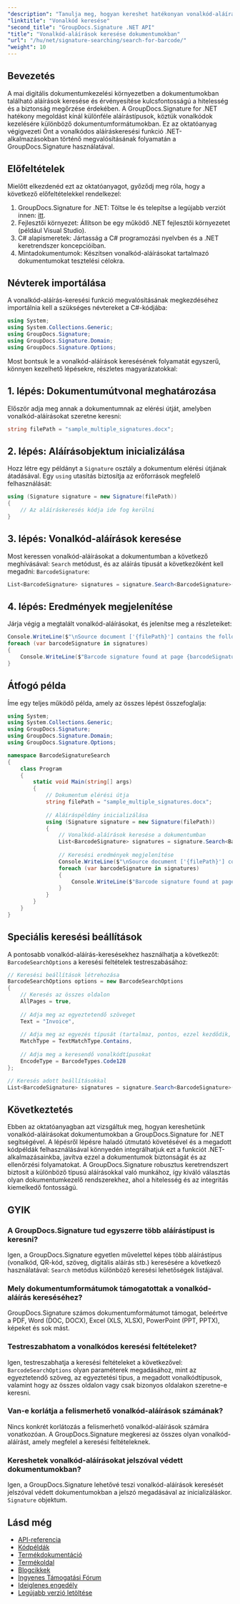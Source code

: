 ```yaml
---
"description": "Tanulja meg, hogyan kereshet hatékonyan vonalkód-aláírásokat dokumentumokban a GroupDocs.Signature for .NET segítségével átfogó, lépésről lépésre bemutató útmutatónk és kódpéldáink segítségével."
"linktitle": "Vonalkód keresése"
"second_title": "GroupDocs.Signature .NET API"
"title": "Vonalkód-aláírások keresése dokumentumokban"
"url": "/hu/net/signature-searching/search-for-barcode/"
"weight": 10
---
```


## Bevezetés

A mai digitális dokumentumkezelési környezetben a dokumentumokban található aláírások keresése és érvényesítése kulcsfontosságú a hitelesség és a biztonság megőrzése érdekében. A GroupDocs.Signature for .NET hatékony megoldást kínál különféle aláírástípusok, köztük vonalkódok kezelésére különböző dokumentumformátumokban. Ez az oktatóanyag végigvezeti Önt a vonalkódos aláíráskeresési funkció .NET-alkalmazásokban történő megvalósításának folyamatán a GroupDocs.Signature használatával.

## Előfeltételek

Mielőtt elkezdenéd ezt az oktatóanyagot, győződj meg róla, hogy a következő előfeltételekkel rendelkezel:

1. GroupDocs.Signature for .NET: Töltse le és telepítse a legújabb verziót innen: [itt](https://releases.groupdocs.com/signature/net/).
2. Fejlesztői környezet: Állítson be egy működő .NET fejlesztői környezetet (például Visual Studio).
3. C# alapismeretek: Jártasság a C# programozási nyelvben és a .NET keretrendszer koncepcióiban.
4. Mintadokumentumok: Készítsen vonalkód-aláírásokat tartalmazó dokumentumokat tesztelési célokra.

## Névterek importálása

A vonalkód-aláírás-keresési funkció megvalósításának megkezdéséhez importálnia kell a szükséges névtereket a C#-kódjába:

```csharp
using System;
using System.Collections.Generic;
using GroupDocs.Signature;
using GroupDocs.Signature.Domain;
using GroupDocs.Signature.Options;
```

Most bontsuk le a vonalkód-aláírások keresésének folyamatát egyszerű, könnyen kezelhető lépésekre, részletes magyarázatokkal:

## 1. lépés: Dokumentumútvonal meghatározása

Először adja meg annak a dokumentumnak az elérési útját, amelyben vonalkód-aláírásokat szeretne keresni:

```csharp
string filePath = "sample_multiple_signatures.docx";
```

## 2. lépés: Aláírásobjektum inicializálása

Hozz létre egy példányt a `Signature` osztály a dokumentum elérési útjának átadásával. Egy `using` utasítás biztosítja az erőforrások megfelelő felhasználását:

```csharp
using (Signature signature = new Signature(filePath))
{
    // Az aláíráskeresés kódja ide fog kerülni
}
```

## 3. lépés: Vonalkód-aláírások keresése

Most keressen vonalkód-aláírásokat a dokumentumban a következő meghívásával: `Search` metódust, és az aláírás típusát a következőként kell megadni: `BarcodeSignature`:

```csharp
List<BarcodeSignature> signatures = signature.Search<BarcodeSignature>(SignatureType.Barcode);
```

## 4. lépés: Eredmények megjelenítése

Járja végig a megtalált vonalkód-aláírásokat, és jelenítse meg a részleteiket:

```csharp
Console.WriteLine($"\nSource document ['{filePath}'] contains the following barcode signatures:");
foreach (var barcodeSignature in signatures)
{
    Console.WriteLine($"Barcode signature found at page {barcodeSignature.PageNumber} with type {barcodeSignature.EncodeType.TypeName} and text '{barcodeSignature.Text}'");
}
```

## Átfogó példa

Íme egy teljes működő példa, amely az összes lépést összefoglalja:

```csharp
using System;
using System.Collections.Generic;
using GroupDocs.Signature;
using GroupDocs.Signature.Domain;
using GroupDocs.Signature.Options;

namespace BarcodeSignatureSearch
{
    class Program
    {
        static void Main(string[] args)
        {
            // Dokumentum elérési útja
            string filePath = "sample_multiple_signatures.docx";
            
            // Aláíráspéldány inicializálása
            using (Signature signature = new Signature(filePath))
            {
                // Vonalkód-aláírások keresése a dokumentumban
                List<BarcodeSignature> signatures = signature.Search<BarcodeSignature>(SignatureType.Barcode);
                
                // Keresési eredmények megjelenítése
                Console.WriteLine($"\nSource document ['{filePath}'] contains the following barcode signatures:");
                foreach (var barcodeSignature in signatures)
                {
                    Console.WriteLine($"Barcode signature found at page {barcodeSignature.PageNumber} with type {barcodeSignature.EncodeType.TypeName} and text '{barcodeSignature.Text}'");
                }
            }
        }
    }
}
```

## Speciális keresési beállítások

A pontosabb vonalkód-aláírás-keresésekhez használhatja a következőt: `BarcodeSearchOptions` a keresési feltételek testreszabásához:

```csharp
// Keresési beállítások létrehozása
BarcodeSearchOptions options = new BarcodeSearchOptions
{
    // Keresés az összes oldalon
    AllPages = true,
    
    // Adja meg az egyeztetendő szöveget
    Text = "Invoice",
    
    // Adja meg az egyezés típusát (tartalmaz, pontos, ezzel kezdődik, ezzel végződik)
    MatchType = TextMatchType.Contains,
    
    // Adja meg a keresendő vonalkódtípusokat
    EncodeType = BarcodeTypes.Code128
};

// Keresés adott beállításokkal
List<BarcodeSignature> signatures = signature.Search<BarcodeSignature>(options);
```

## Következtetés

Ebben az oktatóanyagban azt vizsgáltuk meg, hogyan kereshetünk vonalkód-aláírásokat dokumentumokban a GroupDocs.Signature for .NET segítségével. A lépésről lépésre haladó útmutató követésével és a megadott kódpéldák felhasználásával könnyedén integrálhatjuk ezt a funkciót .NET-alkalmazásainkba, javítva ezzel a dokumentumok biztonságát és az ellenőrzési folyamatokat. A GroupDocs.Signature robusztus keretrendszert biztosít a különböző típusú aláírásokkal való munkához, így kiváló választás olyan dokumentumkezelő rendszerekhez, ahol a hitelesség és az integritás kiemelkedő fontosságú.

## GYIK

### A GroupDocs.Signature tud egyszerre több aláírástípust is keresni?

Igen, a GroupDocs.Signature egyetlen művelettel képes több aláírástípus (vonalkód, QR-kód, szöveg, digitális aláírás stb.) keresésére a következő használatával: `Search` metódus különböző keresési lehetőségek listájával.

### Mely dokumentumformátumok támogatottak a vonalkód-aláírás kereséséhez?

GroupDocs.Signature számos dokumentumformátumot támogat, beleértve a PDF, Word (DOC, DOCX), Excel (XLS, XLSX), PowerPoint (PPT, PPTX), képeket és sok mást.

### Testreszabhatom a vonalkódos keresési feltételeket?

Igen, testreszabhatja a keresési feltételeket a következővel: `BarcodeSearchOptions` olyan paraméterek megadásához, mint az egyeztetendő szöveg, az egyeztetési típus, a megadott vonalkódtípusok, valamint hogy az összes oldalon vagy csak bizonyos oldalakon szeretne-e keresni.

### Van-e korlátja a felismerhető vonalkód-aláírások számának?

Nincs konkrét korlátozás a felismerhető vonalkód-aláírások számára vonatkozóan. A GroupDocs.Signature megkeresi az összes olyan vonalkód-aláírást, amely megfelel a keresési feltételeknek.

### Kereshetek vonalkód-aláírásokat jelszóval védett dokumentumokban?

Igen, a GroupDocs.Signature lehetővé teszi vonalkód-aláírások keresését jelszóval védett dokumentumokban a jelszó megadásával az inicializáláskor. `Signature` objektum.

## Lásd még

* [API-referencia](https://reference.groupdocs.com/signature/net/)
* [Kódpéldák](https://github.com/groupdocs-signature/GroupDocs.Signature-for-.NET/tree/master/Examples)
* [Termékdokumentáció](https://docs.groupdocs.com/signature/net/)
* [Termékoldal](https://products.groupdocs.com/signature/net/)
* [Blogcikkek](https://blog.groupdocs.com/categories/groupdocs.signature-product-family/)
* [Ingyenes Támogatási Fórum](https://forum.groupdocs.com/c/signature/13)
* [Ideiglenes engedély](https://purchase.groupdocs.com/temporary-license/)
* [Legújabb verzió letöltése](https://releases.groupdocs.com/signature/net/)